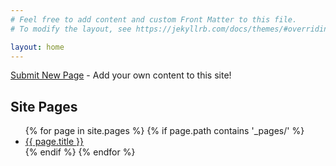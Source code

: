 ```yaml
---
# Feel free to add content and custom Front Matter to this file.
# To modify the layout, see https://jekyllrb.com/docs/themes/#overriding-theme-defaults

layout: home
---
```

[Submit New Page](https://github.com/peers8862/reboot/issues/new?template=content_form.yml) - Add your own content to this site!

<h2>Site Pages</h2>
<ul>
  {% for page in site.pages %}
    {% if page.path contains '_pages/' %}
      <li><a href="{{ page.url | relative_url }}">{{ page.title }}</a></li>
    {% endif %}
  {% endfor %}
</ul>

